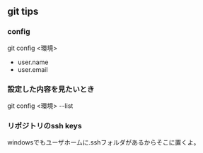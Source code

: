 ## git tips

### config
git config <環境> <params>
- user.name
- user.email

### 設定した内容を見たいとき
git config <環境> --list

### リポジトリのssh keys
windowsでもユーザホームに.sshフォルダがあるからそこに置くよ。
